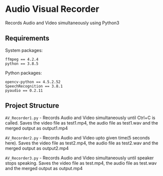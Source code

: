 # Audio Visual Recorder

Records Audio and Video simultaneously using Python3

## Requirements

System packages:

	ffmpeg == 4.2.4
	python == 3.8.5
	
Python packages:

	opencv-python == 4.5.2.52
	SpeechRecognition == 3.8.1
	pyaudio == 0.2.11
	
## Project Structure

`AV_Recorder1.py` - Records Audio and Video simultaneously until Ctrl+C is called. Saves the video file as test1.mp4, the audio file as test1.wav and the merged output as output1.mp4

`AV_Recorder2.py` - Records Audio and Video upto given time(5 seconds here). Saves the video file as test2.mp4, the audio file as test2.wav and the merged output as output2.mp4

`AV_Recorder3.py` - Records Audio and Video simultaneously until speaker stops speaking. Saves the video file as test.mp4, the audio file as test.wav and the merged output as output.mp4
